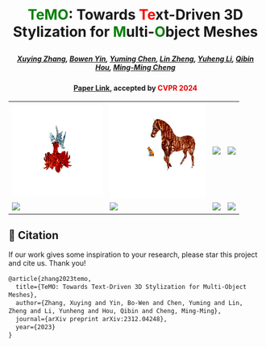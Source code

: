 # <p align="center"> <font color=#008000>TeMO</font>: Towards <font color=#FF0000>Te</font>xt-Driven 3D Stylization for <font color=#008000>M</font>ulti-<font color=#008000>O</font>bject Meshes </p>

#####  <p align="center"> [Xuying Zhang](https://zhangxuying1004.github.io), [Bowen Yin](https://scholar.google.com/citations?hl=zh-CN&user=xr_FRrEAAAAJ), [Yuming Chen](https://scholar.google.com/citations?user=EweNbRAAAAAJ&hl=zh-CN), [Lin Zheng](https://scholar.google.com/citations?user=aCKl1R0AAAAJ&hl=zh-CN), [Yuheng Li](), [Qibin Hou](https://scholar.google.com/citations?user=fF8OFV8AAAAJ&hl=zh-CN), [Ming-Ming Cheng](https://scholar.google.com/citations?user=huWpVyEAAAAJ&hl=zh-CN)</p>

#### <p align="center"> [Paper Link](https://arxiv.org/pdf/2312.04248.pdf), accepted by <font color=#dd0000>CVPR 2024</font></p>


<table class="gif_table">
  <tbody>
    <tr>
     <td class="gif_td1"><img src="images/a-fire-dragon-an-ice-dragon.gif" width="180"/></td>
     <td class="gif_td2"><img src="images/A garfield cat and a brown horse.gif" width="190"/></td>
     <td class="gif_td3"><img src="images/a wicker vase and a candle in jeans.gif.gif" width="180"/></td>
     <td class="gif_td4"><img src="images/superman-ice-whale-fire-dragon.gif" width="180"/></td>
   </tr>
    <tr>
     <td class="gif_td1"><img src="images/A ginger cat is sitting on a grey leather sofa.gif" width="180"/></td>
     <td class="gif_td2"><img src="images/The batman is laying on a brick bed.gif" width="180"/></td>
     <td class="gif_td3"><img src="images/A brown squirrel is sitting on a bark chair.gif" width="180"/></td>
     <td class="gif_td4"><img src="images/A blue steel lamp and a cactus vase are placed on a wood table.gif" width="180"/></td>
   </tr>
  </tbody>
</table>


## 📖 Citation

If our work gives some inspiration to your research, please star this project and cite us. Thank you!

```
@article{zhang2023temo,
  title={TeMO: Towards Text-Driven 3D Stylization for Multi-Object Meshes},
  author={Zhang, Xuying and Yin, Bo-Wen and Chen, Yuming and Lin, Zheng and Li, Yunheng and Hou, Qibin and Cheng, Ming-Ming},
  journal={arXiv preprint arXiv:2312.04248},
  year={2023}
}
```
